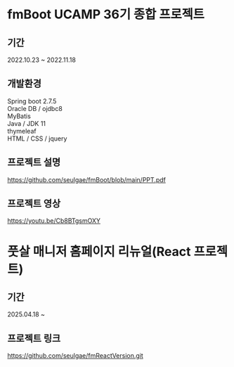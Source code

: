 # fmBoot UCAMP 36기 종합 프로젝트
## 기간
2022.10.23 ~ 2022.11.18 

## 개발환경 
Spring boot 2.7.5 </br>
Oracle DB / ojdbc8 </br>
MyBatis </br>
Java / JDK 11 </br>
thymeleaf </br>
HTML / CSS / jquery

## 프로젝트 설명
https://github.com/seulgae/fmBoot/blob/main/PPT.pdf

## 프로젝트 영상
https://youtu.be/Cb8BTgsmOXY

# 풋살 매니저 홈페이지 리뉴얼(React 프로젝트)
## 기간
2025.04.18 ~ 

## 프로젝트 링크
https://github.com/seulgae/fmReactVersion.git

